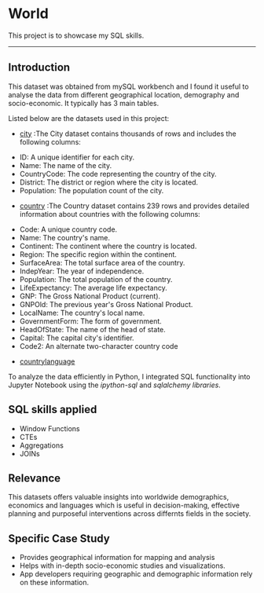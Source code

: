 # World
This project is to showcase my SQL skills.

----

## Introduction
This dataset was obtained from mySQL workbench and I found it useful to analyse the data from different geographical location, demography and socio-economic. It typically has 3 main tables. 

Listed below are the datasets used in this project:

* [city](https://github.com/Farouk-Muda/World/blob/main/city.csv) :The City dataset contains thousands of rows and includes the following columns:
- ID: A unique identifier for each city.
- Name: The name of the city.
- CountryCode: The code representing the country of the city.
- District: The district or region where the city is located.
- Population: The population count of the city.


* [country](https://github.com/Farouk-Muda/World/blob/main/country.csv) :The Country dataset contains 239 rows and provides detailed information about countries with the following columns:
- Code: A unique country code.
- Name: The country's name.
- Continent: The continent where the country is located.
- Region: The specific region within the continent.
- SurfaceArea: The total surface area of the country.
- IndepYear: The year of independence.
- Population: The total population of the country.
- LifeExpectancy: The average life expectancy.
- GNP: The Gross National Product (current).
- GNPOld: The previous year's Gross National Product.
- LocalName: The country's local name.
- GovernmentForm: The form of government.
- HeadOfState: The name of the head of state.
- Capital: The capital city's identifier.
- Code2: An alternate two-character country code

  
* [countrylanguage](https://github.com/Farouk-Muda/World/blob/main/countrylanguage.csv)

To analyze the data efficiently in Python, I integrated SQL functionality into Jupyter Notebook using the *ipython-sql* and *sqlalchemy libraries*.

## SQL skills applied

- Window Functions
- CTEs
- Aggregations
- JOINs

## Relevance
This datasets offers valuable insights into worldwide demographics, economics and languages which is useful in decision-making, effective planning and purposeful interventions across differnts fields in the society. 

## Specific Case Study
- Provides geographical information for mapping and analysis
- Helps with in-depth socio-economic studies and visualizations.
- App developers requiring geographic and demographic information rely on these information.





